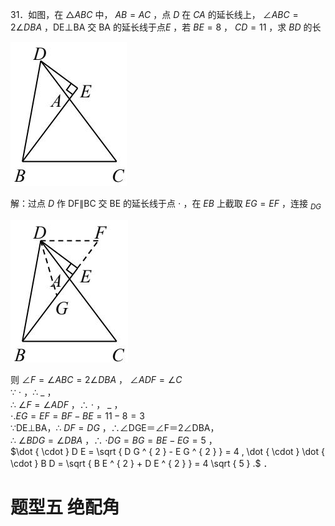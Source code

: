 31．如图，在 $\triangle A B C$ 中， $A B { = } A C$ ，点 $D$ 在 $C A$ 的延长线上， $\angle A B C { = } 2 \angle D B A$ ，DE⊥BA 交 BA 的延长线于点$E$ ，若 $B E { = } 8$ ， $C D { = } 1 1$ ，求 $B D$ 的长

![](<../../qs_image_DB/专题1-6_二倍角的解题策略：倍半角模型与绝配角（解析版）_/a3944a84cfe0c0e9ecc84fcaacc82b17609f1325897b8ef5d74d5592b1ca13f3.jpg>)

解：过点 $D$ 作 DF∥BC 交 BE 的延长线于点 $\cdot$ ，在 $E B$ 上截取 $E G { = } E F$ ，连接 $_ { D G }$

![](<../../qs_image_DB/专题1-6_二倍角的解题策略：倍半角模型与绝配角（解析版）_/6f55e2f1bf385594c55b6f50ea710572f03f5e5feec1f6d1987929241fcb992f.jpg>)

则 $\angle F = \angle A B C = 2 \angle D B A$ ， $\angle A D F = \angle C$   
∵ $\cdot$ ，∴ $\_$ ，   
∴ $\angle F { = } \angle A D F$ ，∴ $\cdot$ ， $\_$ ，   
$\scriptstyle \cdot . E G = E F = B F - B E = 1 1 - 8 = 3$   
∵DE⊥BA，∴ $D F { = } D G$ ，∴∠DGE＝∠F＝2∠DBA，   
∴ $\angle B D G = \angle D B A$ ，∴ $\scriptstyle \cdot D G = B G = B E - E G = 5$ ，   
$\dot { \cdot } D E = \sqrt { D G ^ { 2 } - E G ^ { 2 } } = 4 , \dot { \cdot } \dot { \cdot } B D = \sqrt { B E ^ { 2 } + D E ^ { 2 } } = 4 \sqrt { 5 } .$ ．

# 题型五 绝配角
